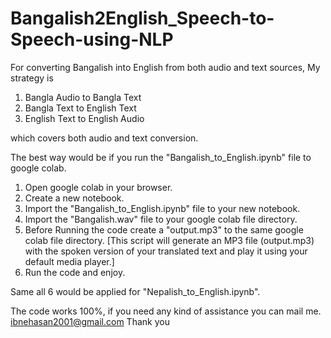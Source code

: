 # Bangalish2English_Speech-to-Speech-using-NLP

For converting Bangalish into English from both audio and
text sources, My strategy is 

1. Bangla Audio to Bangla Text
2. Bangla Text to English Text 
3. English Text to English Audio

which covers both audio and text conversion.

The best way would be if you run the "Bangalish_to_English.ipynb" file to google colab.
1. Open google colab in your browser.
2. Create a new notebook.
3. Import the "Bangalish_to_English.ipynb" file to your new notebook.
4. Import the "Bangalish.wav" file to your google colab file directory.
5. Before Running the code create a "output.mp3" to the same  google colab file directory. [This script will generate an MP3 file (output.mp3) with the spoken version of your translated text and play it using your default media player.]
6. Run the code and enjoy.

Same all 6 would be applied for "Nepalish_to_English.ipynb".

The code works 100%, if you need any kind of assistance you can mail me.
ibnehasan2001@gmail.com
Thank you
